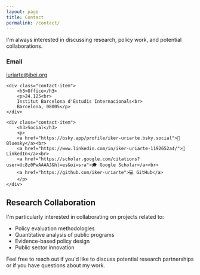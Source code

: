 ```yaml
---
layout: page
title: Contact
permalink: /contact/
---
```


I'm always interested in discussing research, policy work, and potential collaborations.

<div class="contact-info">
    <div class="contact-item">
        <h3>Email</h3>
        <p><a href="mailto:your.email@example.com">iuriarte@ibei.org</a></p>
    </div>
    
    <div class="contact-item">
        <h3>Office</h3>
        <p>24.125<br>
        Institut Barcelona d'Estudis Internacionals<br>
        Barcelona, 08005</p>
    </div>
    
    <div class="contact-item">
        <h3>Social</h3>
        <p>
        <a href="https://bsky.app/profile/iker-uriarte.bsky.social">🦋 Bluesky</a><br>
        <a href="https://www.linkedin.com/in/iker-uriarte-1192652a4/">💼 LinkedIn</a><br>
        <a href="https://scholar.google.com/citations?user=Uc8z0PwAAAAJ&hl=es&oi=sra">🎓 Google Scholar</a><br>
        <a href="https://github.com/iker-uriarte">💻 GitHub</a>
        </p>
    </div>
</div>

## Research Collaboration

I'm particularly interested in collaborating on projects related to:

- Policy evaluation methodologies
- Quantitative analysis of public programs
- Evidence-based policy design
- Public sector innovation

Feel free to reach out if you'd like to discuss potential research partnerships or if you have questions about my work.
